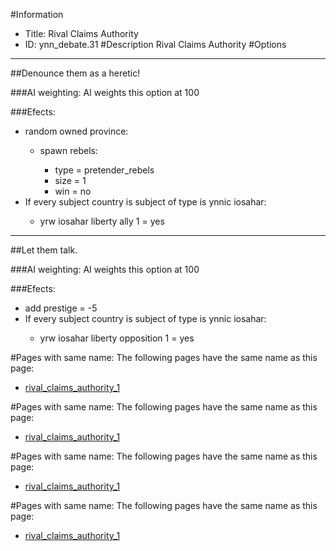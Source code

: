 #Information
 - Title: Rival Claims Authority
 - ID: ynn_debate.31
#Description
Rival Claims Authority
#Options

___
##Denounce them as a heretic!

###AI weighting:
AI weights this option at 100


###Efects:<ul><li>random owned province:</li><ul><li>spawn rebels:</li><ul><li>type = pretender_rebels</li><li>size = 1</li><li>win = no</li></ul></ul><li>If every subject country is subject of type is ynnic iosahar:</li><ul><li>yrw iosahar liberty ally 1 = yes</li></ul></ul>

___
##Let them talk.

###AI weighting:
AI weights this option at 100


###Efects:<ul><li>add prestige = -5</li><li>If every subject country is subject of type is ynnic iosahar:</li><ul><li>yrw iosahar liberty opposition 1 = yes</li></ul></ul>


#Pages with same name:
The following pages have the same name as this page:
 - [rival_claims_authority_1](rival_claims_authority_1.md)


#Pages with same name:
The following pages have the same name as this page:
 - [rival_claims_authority_1](rival_claims_authority_1.md)


#Pages with same name:
The following pages have the same name as this page:
 - [rival_claims_authority_1](rival_claims_authority_1.md)


#Pages with same name:
The following pages have the same name as this page:
 - [rival_claims_authority_1](rival_claims_authority_1.md)
